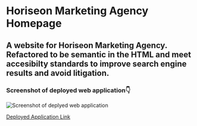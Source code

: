 # Horiseon Marketing Agency Homepage

## A website for Horiseon Marketing Agency. Refactored to be semantic in the HTML and meet accesibilty standards to improve search engine results and avoid litigation.

### Screenshot of deployed web application👇
![Screenshot of deplyed web application](assets/images/deployed-screenshot.png)

[Deployed Application Link](https://seannoway.github.io/refactor-first/)






